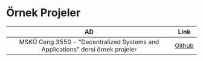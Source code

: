 # Örnek Projeler


|       AD          |   Link                                                                     |
|:-----------------:|----------------------------------------------------------------------------|
|MSKÜ Ceng 3550 - "Decentralized Systems and Applications" dersi örnek projeler| [Github](https://github.com/CENG-3550)        |
